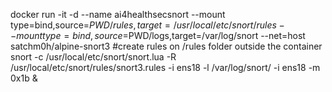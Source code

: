 docker run -it -d --name ai4healthsecsnort --mount type=bind,source=$PWD/rules,target=/usr/local/etc/snort/rules --mount type=bind,source=$PWD/logs,target=/var/log/snort --net=host satchm0h/alpine-snort3
#create rules on /rules folder outside the container
snort -c /usr/local/etc/snort/snort.lua -R /usr/local/etc/snort/rules/snort3.rules -i ens18 -l /var/log/snort/ -i ens18 -m 0x1b &
